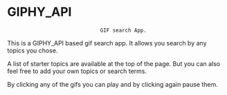 # GIPHY_API

                                  GIF search App.

This is a GIPHY_API based gif search app. It allows you search by any topics you chose.

A list of starter topics are available at the top of the page. But you can also feel free to add your own topics or search terms. 

By clicking any of the gifs you can play and by clicking again pause them. 
